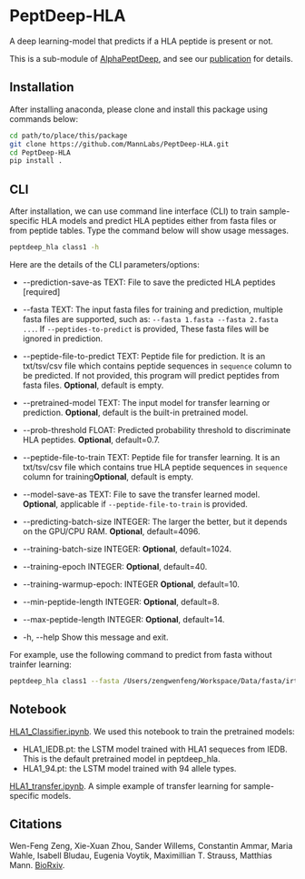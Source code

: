 # PeptDeep-HLA

A deep learning-model that predicts if a HLA peptide is present or not.

This is a sub-module of [AlphaPeptDeep](https://github.com/mannlabs/alphapeptdeep), and see our [publication](https://www.biorxiv.org/content/10.1101/2022.07.14.499992) for details.

## Installation

After installing anaconda, please clone and install this package using commands below:

```bash
cd path/to/place/this/package
git clone https://github.com/MannLabs/PeptDeep-HLA.git
cd PeptDeep-HLA
pip install .
```

## CLI

After installation, we can use command line interface (CLI) to train sample-specific HLA models and predict HLA peptides either from fasta files or from peptide tables. Type the command below will show usage messages.

```bash
peptdeep_hla class1 -h
```

Here are the details of the CLI parameters/options:

- --prediction-save-as TEXT: File to save the predicted HLA peptides  [required]
- --fasta TEXT: The input fasta files for training and prediction, multiple fasta files are supported, such as: `--fasta 1.fasta --fasta 2.fasta ...`. If `--peptides-to-predict` is provided, These fasta files will be ignored in prediction.
- --peptide-file-to-predict TEXT: Peptide file for prediction. It is an txt/tsv/csv file which contains peptide sequences in `sequence` column to be predicted. If not provided, this program will predict peptides from fasta files. **Optional**, default is empty.
- --pretrained-model TEXT: The input model for transfer learning or prediction. **Optional**, default is the built-in pretrained model.
- --prob-threshold FLOAT: Predicted probability threshold to discriminate HLA peptides. **Optional**, default=0.7.
- --peptide-file-to-train TEXT: Peptide file for transfer learning. It is an txt/tsv/csv file which contains true HLA peptide sequences in `sequence` column for training**Optional**, default is empty.
- --model-save-as TEXT: File to save the transfer learned model. **Optional**, applicable if `--peptide-file-to-train` is provided.
- --predicting-batch-size INTEGER: The larger the better, but it depends on the GPU/CPU RAM. **Optional**, default=4096.
- --training-batch-size INTEGER: **Optional**, default=1024.

- --training-epoch INTEGER: **Optional**, default=40.

- --training-warmup-epoch: INTEGER **Optional**, default=10.

- --min-peptide-length INTEGER: **Optional**, default=8.

- --max-peptide-length INTEGER: **Optional**, default=14.

- -h, --help                      Show this message and exit.

For example, use the following command to predict from fasta without trainfer learning:

```bash
peptdeep_hla class1 --fasta /Users/zengwenfeng/Workspace/Data/fasta/irtfusion.fasta --prediction-save-as /Users/zengwenfeng/Workspace/Data/fasta/irt_hla.tsv
```

## Notebook

[HLA1_Classifier.ipynb](nbs/HLA1_Classifier.ipynb). We used this notebook to train the pretrained models:

- HLA1_IEDB.pt: the LSTM model trained with HLA1 sequeces from IEDB. This is the default pretrained model in peptdeep_hla.
- HLA1_94.pt: the LSTM model trained with 94 allele types.

[HLA1_transfer.ipynb](nbs/HLA1_transfer.ipynb). A simple example of transfer learning for sample-specific models.

## Citations

Wen-Feng Zeng, Xie-Xuan Zhou, Sander Willems, Constantin Ammar, Maria
Wahle, Isabell Bludau, Eugenia Voytik, Maximillian T. Strauss, Matthias
Mann.
[BioRxiv](https://www.biorxiv.org/content/10.1101/2022.07.14.499992).